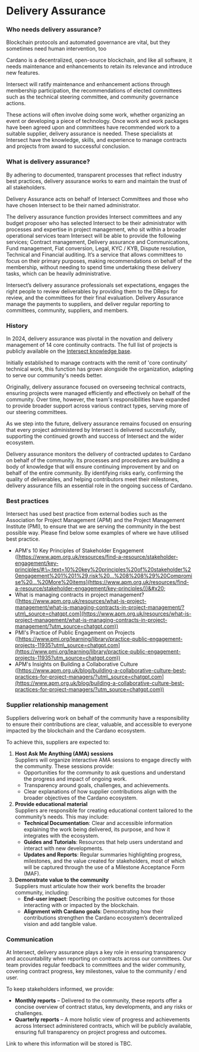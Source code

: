 # Delivery Assurance

### Who needs delivery assurance?

Blockchain protocols and automated governance are vital, but they sometimes need human intervention, too

Cardano is a decentralized, open-source blockchain, and like all software, it needs maintenance and enhancements to retain its relevance and introduce new features.

Intersect will ratify maintenance and enhancement actions through membership participation, the recommendations of elected committees such as the technical steering committee, and community governance actions.

These actions will often involve doing some work, whether organizing an event or developing a piece of technology.  Once work and work packages have been agreed upon and committees have recommended work to a suitable supplier, delivery assurance is needed. These specialists at Intersect have the knowledge, skills, and experience to manage contracts and projects from award to successful conclusion.

### What is delivery assurance?

By adhering to documented, transparent processes that reflect industry best practices, delivery assurance works to earn and maintain the trust of all stakeholders.

Delivery Assurance acts on behalf of Intersect Committees and those who have chosen Intersect to be their named administrator.

The delivery assurance function provides Intersect committees and any budget proposer who has selected Intersect to be their administrator with processes and expertise in project management, who sit within a broader operational services team Intersect will be able to provide the following services; Contract management, Delivery assurance and Communications, Fund management, Fiat conversion, Legal, KYC / KYB, Dispute resolution, Technical and Financial auditing. It’s a service that allows committees to focus on their primary purposes, making recommendations on behalf of the membership, without needing to spend time undertaking these delivery tasks, which can be heavily administrative.

Intersect’s delivery assurance professionals set expectations, engages the right people to review deliverables by providing them to the DReps for review, and the committees for their final evaluation. Delivery Assurance manage the payments to suppliers, and deliver regular reporting to committees, community, suppliers, and members.

### **History**

In 2024, delivery assurance was pivotal in the novation and delivery management of 14 core continuity contracts. The full list of projects is publicly available on the [Intersect knowledge base](https://docs.intersectmbo.org/cardano/cardano-continuity/cardano-continuity-suppliers/cardano-continuity-reports/what-work-has-been-completed-since-the-start-of-intersect).

Initially established to manage contracts with the remit of 'core continuity' technical work, this function has grown alongside the organization, adapting to serve our community's needs better.

Originally, delivery assurance focused on overseeing technical contracts, ensuring projects were managed efficiently and effectively on behalf of the community. Over time, however, the team's responsibilities have expanded to provide broader support across various contract types, serving more of our steering committees.

As we step into the future, delivery assurance remains focused on ensuring that every project administered by Intersect is delivered successfully, supporting the continued growth and success of Intersect and the wider ecosystem.

Delivery assurance monitors the delivery of contracted updates to Cardano on behalf of the community. Its processes and procedures are building a body of knowledge that will ensure continuing improvement by and on behalf of the entire community. By identifying risks early, confirming the quality of deliverables, and helping contributors meet their milestones, delivery assurance fills an essential role in the ongoing success of Cardano.

### Best practices

Intersect has used best practice from external bodies such as the  Association for Project Management (APM) and the Project Management Institute (PMI), to ensure that we are serving the community in the best possible way. Please find below some examples of where we have utilised best practice.

* APM's 10 Key Principles of Stakeholder Engagement ([https://www.apm.org.uk/resources/find-a-resource/stakeholder-engagement/key-principles/#:\~:text=10%20key%20principles%20of%20stakeholder%20engagement%201%201%29,risk%20...%208%208%29%20Compromise%20...%20More%20items](https://www.apm.org.uk/resources/find-a-resource/stakeholder-engagement/key-principles/))&#x20;
* What is managing contracts in project management? ([https://www.apm.org.uk/resources/what-is-project-management/what-is-managing-contracts-in-project-management/?utm\_source=chatgpt.com](https://www.apm.org.uk/resources/what-is-project-management/what-is-managing-contracts-in-project-management/?utm_source=chatgpt.com))
* PMI's Practice of Public Engagement on Projects ([https://www.pmi.org/learning/library/practice-public-engagement-projects-11935?utm\_source=chatgpt.com](https://www.pmi.org/learning/library/practice-public-engagement-projects-11935?utm_source=chatgpt.com))
* APM's Insights on Building a Collaborative Culture ([https://www.apm.org.uk/blog/building-a-collaborative-culture-best-practices-for-project-managers/?utm\_source=chatgpt.com](https://www.apm.org.uk/blog/building-a-collaborative-culture-best-practices-for-project-managers/?utm_source=chatgpt.com))

### Supplier relationship management

Suppliers delivering work on behalf of the community have a responsibility to ensure their contributions are clear, valuable, and accessible to everyone impacted by the blockchain and the Cardano ecosystem.

To achieve this, suppliers are expected to:

1. **Host Ask Me Anything (AMA) sessions**\
   Suppliers will organize interactive AMA sessions to engage directly with the community. These sessions provide:
   * Opportunities for the community to ask questions and understand the progress and impact of ongoing work.
   * Transparency around goals, challenges, and achievements.
   * Clear explanations of how supplier contributions align with the broader objectives of the Cardano ecosystem.
2. **Provide educational material**\
   Suppliers are responsible for creating educational content tailored to the community’s needs. This may include:
   * **Technical Documentation**: Clear and accessible information explaining the work being delivered, its purpose, and how it integrates with the ecosystem.
   * **Guides and Tutorials**: Resources that help users understand and interact with new developments.
   * **Updates and Reports**: Regular summaries highlighting progress, milestones, and the value created for stakeholders, most of which will be captured through the use of a Milestone Acceptance Form (MAF).
3. **Demonstrate value to the community**\
   Suppliers must articulate how their work benefits the broader community, including:
   * **End-user impact**: Describing the positive outcomes for those interacting with or impacted by the blockchain.
   * **Alignment with Cardano goals**: Demonstrating how their contributions strengthen the Cardano ecosystem’s decentralized vision and add tangible value.

### Communication

At Intersect, delivery assurance plays a key role in ensuring transparency and accountability when reporting on contracts across our committees. Our team provides regular feedback to committees and the wider community, covering contract progress, key milestones, value to the community / end user.

To keep stakeholders informed, we provide:

* **Monthly reports** – Delivered to the community, these reports offer a concise overview of contract status, key developments, and any risks or challenges.
* **Quarterly reports** – A more holistic view of progress and achievements across Intersect administered contracts, which will be publicly available, ensuring full transparency on project progress and outcomes.&#x20;

Link to where this information will be stored is TBC.

